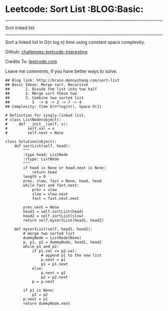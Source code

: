 # Leetcode: Sort List     :BLOG:Basic:


---

Sort linked list  

---

Sort a linked list in O(n log n) time using constant space complexity.  

Github: [challenges-leetcode-interesting](https://github.com/DennyZhang/challenges-leetcode-interesting/tree/master/sort-list)  

Credits To: [leetcode.com](https://leetcode.com/problems/sort-list/description/)  

Leave me comments, if you have better ways to solve.  

    ## Blog link: http://brain.dennyzhang.com/sort-list
    ## Basic Ideas: Merge sort. Recursive
    ##       1. Divide the list into two half
    ##       2. Merge sort these two
    ##       3. Combine two sorted list
    ##          5  -> 6 -> 2 -> 7 -> 4
    ## Complexity: Time O(n*log(n)), Space O(1)
    
    # Definition for singly-linked list.
    # class ListNode(object):
    #     def __init__(self, x):
    #         self.val = x
    #         self.next = None
    
    class Solution(object):
        def sortList(self, head):
            """
            :type head: ListNode
            :rtype: ListNode
            """
            if head is None or head.next is None:
                return head
            length = 0
            prev, slow, fast = None, head, head
            while fast and fast.next:
                prev = slow
                slow = slow.next
                fast = fast.next.next
    
            prev.next = None
            head1 = self.sortList(head)
            head2 = self.sortList(slow)
            return self.mysortList(head1, head2)
    
        def mysortList(self, head1, head2):
            # merge two sorted list
            dummyNode = ListNode(None)
            p, p1, p2 = dummyNode, head1, head2
            while p1 and p2:
                if p1.val <= p2.val:
                    # append p1 to the new list
                    p.next = p1
                    p1 = p1.next
                else:
                    p.next = p2
                    p2 = p2.next
                p = p.next
    
            if p1 is None:
                p1 = p2
            p.next = p1
            return dummyNode.next